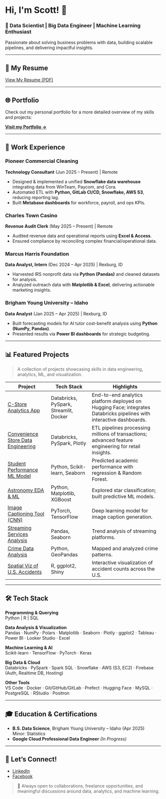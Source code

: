 # Hi, I'm Scott! 👋

### 🚀 Data Scientist | Big Data Engineer | Machine Learning Enthusiast

Passionate about solving business problems with data, building scalable pipelines, and delivering impactful insights.

---

## 📄 My Resume

[View My Resume (PDF)](https://github.com/scotty369/Resume-Quarto/blob/main/resume_scott.pdf)

---

## 🌐 Portfolio
Check out my personal portfolio for a more detailed overview of my skills and projects:

**[Visit my Portfolio →](https://scotty369.github.io/myblog/about.html)**

---

## 💼 Work Experience

### Pioneer Commercial Cleaning  
**Technology Consultant** (Jun 2025 – Present) | Remote  
- Designed & implemented a unified **Snowflake data warehouse** integrating data from WinTeam, Paycom, and Cora.
- Automated ETL with **Python, GitLab CI/CD, Snowflake, AWS S3**, reducing reporting lag.
- Built **Metabase dashboards** for workforce, payroll, and ops KPIs.

### Charles Town Casino  
**Revenue Audit Clerk** (May 2025 – Present) | Remote  
- Audited revenue data and operational reports using **Excel & Access**.
- Ensured compliance by reconciling complex financial/operational data.

### Marcus Harris Foundation  
**Data Analyst, Intern** (Dec 2024 – Apr 2025) | Rexburg, ID  
- Harvested IRS nonprofit data via **Python (Pandas)** and cleaned datasets for analysis.
- Analyzed outreach data with **Matplotlib & Excel**, delivering actionable marketing insights.

### Brigham Young University – Idaho  
**Data Analyst** (Jan 2025 – Apr 2025) | Rexburg, ID  
- Built forecasting models for AI tutor cost-benefit analysis using **Python (NumPy, Pandas)**.
- Presented results via **Power BI dashboards** for strategic budgeting.

---

## 📊 Featured Projects
> A collection of projects showcasing skills in data engineering, analytics, ML, and visualization.

| Project | Tech Stack | Highlights |
|---------|------------|-------------|
| [C-Store Analytics App](https://huggingface.co/spaces/scotty369/cstore-app) | Databricks, PySpark, Streamlit, Docker | End-to-end analytics platform deployed on Hugging Face; integrates Databricks pipelines with interactive dashboards. |
| [Convenience Store Data Engineering](https://github.com/scotty369/Convenience_Store_DE) | Databricks, PySpark, Plotly | ETL pipelines processing millions of transactions; advanced feature engineering for retail insights. |
| [Student Performance ML Model](https://colab.research.google.com/drive/1romN7rSYlLUdeQDgiWT-y3XRiqSOpjlc) | Python, Scikit-learn, Seaborn | Predicted academic performance with regression & Random Forest. |
| [Astronomy EDA & ML](https://colab.research.google.com/drive/1KstDjMnTkpZebxBeTokU20rL1PY_sA2H) | Python, Matplotlib, XGBoost | Explored star classification; built predictive ML models. |
| [Image Captioning Tool (CNN)](https://github.com/scotty369/Senior-Data-Science-Project) | PyTorch, TensorFlow | Deep learning model for image caption generation. |
| [Streaming Services Analysis](https://github.com/scotty369/Streaming_Services) | Pandas, Seaborn | Trend analysis of streaming platforms. |
| [Crime Data Analysis](https://github.com/scotty369/Personal----Projects) | Python, GeoPandas | Mapped and analyzed crime patterns. |
| [Spatial Viz of U.S. Accidents](https://scotty369.github.io/Blog_Project/projects/Spatial_View/) | R, ggplot2, Shiny | Interactive visualization of accident counts across the U.S. |

---

## 🛠️ Tech Stack

**Programming & Querying**  
Python | R | SQL

**Data Analysis & Visualization**  
Pandas · NumPy · Polars · Matplotlib · Seaborn · Plotly · ggplot2 · Tableau · Power BI · Looker Studio · Excel

**Machine Learning & AI**  
Scikit-learn · TensorFlow · PyTorch · Keras

**Big Data & Cloud**  
Databricks · PySpark · Spark SQL · Snowflake · AWS (S3, EC2) · Firebase (Auth, Realtime DB, Hosting)

**Other Tools**  
VS Code · Docker · Git/GitHub/GitLab · Prefect · Hugging Face · MySQL · PostgreSQL · RStudio · Positron

---

## 🎓 Education & Certifications

- **B.S. Data Science**, Brigham Young University – Idaho (Apr 2025)  
  Minor: Statistics  
- **Google Cloud Professional Data Engineer** *(In Progress)*

---

## 🤝 Let’s Connect!

- [LinkedIn](https://www.linkedin.com/in/scott-townsend-0ab515262/)  
- [Facebook](https://www.facebook.com/scott.townsend.1650332/)

> 💬 Always open to collaborations, freelance opportunities, and meaningful discussions around data, analytics, and machine learning.
